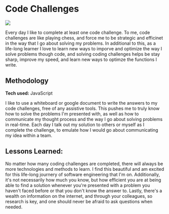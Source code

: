 # Code Challenges

![](https://media.giphy.com/media/hqRJOdxsBuGGKCGuGO/giphy.gif)

Every day I like to complete at least one code challenge. To me, code challenges are like playing chess, and force me to be strategic and efficinet in the way that I go about solving my problems. In additional to this, as a life-long learner I love to learn new ways to imporve and optimize the way I solve problems though code, and solving coding challenges helps be stay sharp, improve my speed, and learn new ways to optimze the functions I write.

## Methodology

**Tech used:** JavaScript

I like to use a whiteboard or google document to write the answers to my code challenges, free of any assistive tools. This pushes me to truly know how to solve the problems I'm presented with, as well as how to communicate my thought process and the way I go about solving problems in real-time. Each day I talk out my solution to others or myself as I complete the challenge, to emulate how I would go about communicating my idea within a team.

## Lessons Learned:

No matter how many coding challenges are completed, there will always be more technologies and methods to learn. I find this beautiful and am excited for this life-long journery of software engineering that I'm on. Additionally, it's not necessarily how much you know, but how efficient you are at being able to find a solution whenever you're presented with a problem you haven't faced before or that you don't know the answer to. Lastly, there's a wealth on information on the internet, and through your colleagues, so research is key, and one should never be afraid to ask questions when needed.

